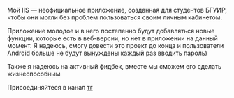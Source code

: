 Мой IIS — неофициальное приложение, созданная для студентов БГУИР, чтобы они могли без проблем пользоваться своим личным кабинетом. 

Приложение молодое и в него постепенно будут добавляться новые функции, которые есть в веб-версии, но нет в приложении на данный момент. Я надеюсь, смогу довести это проект до конца и пользователи Android больше не будут вынуждены каждый раз вводить пароль)

Также я надеюсь на активный фидбек, вместе мы сможем его сделать жизнеспособным

Присоединяйтеся в канал [тг](https://t.me/iis_mobile)
